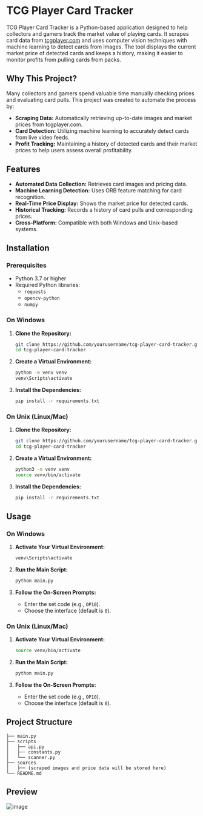 # TCG Player Card Tracker

TCG Player Card Tracker is a Python-based application designed to help collectors and gamers track the market value of playing cards. It scrapes card data from [tcgplayer.com](https://tcgplayer.com) and uses computer vision techniques with machine learning to detect cards from images. The tool displays the current market price of detected cards and keeps a history, making it easier to monitor profits from pulling cards from packs.

## Why This Project?

Many collectors and gamers spend valuable time manually checking prices and evaluating card pulls. This project was created to automate the process by:
- **Scraping Data:** Automatically retrieving up-to-date images and market prices from tcgplayer.com.
- **Card Detection:** Utilizing machine learning to accurately detect cards from live video feeds.
- **Profit Tracking:** Maintaining a history of detected cards and their market prices to help users assess overall profitability.

## Features

- **Automated Data Collection:** Retrieves card images and pricing data.
- **Machine Learning Detection:** Uses ORB feature matching for card recognition.
- **Real-Time Price Display:** Shows the market price for detected cards.
- **Historical Tracking:** Records a history of card pulls and corresponding prices.
- **Cross-Platform:** Compatible with both Windows and Unix-based systems.

## Installation

### Prerequisites

- Python 3.7 or higher
- Required Python libraries:
  - `requests`
  - `opencv-python`
  - `numpy`

### On Windows

1. **Clone the Repository:**

   ```bash
   git clone https://github.com/yourusername/tcg-player-card-tracker.git
   cd tcg-player-card-tracker
   ```

2. **Create a Virtual Environment:**

   ```bash
   python -m venv venv
   venv\Scripts\activate
   ```

3. **Install the Dependencies:**

   ```bash
   pip install -r requirements.txt
   ```

### On Unix (Linux/Mac)

1. **Clone the Repository:**

   ```bash
   git clone https://github.com/yourusername/tcg-player-card-tracker.git
   cd tcg-player-card-tracker
   ```

2. **Create a Virtual Environment:**

   ```bash
   python3 -m venv venv
   source venv/bin/activate
   ```

3. **Install the Dependencies:**

   ```bash
   pip install -r requirements.txt
   ```

## Usage

### On Windows

1. **Activate Your Virtual Environment:**

   ```bash
   venv\Scripts\activate
   ```

2. **Run the Main Script:**

   ```bash
   python main.py
   ```

3. **Follow the On-Screen Prompts:**
   - Enter the set code (e.g., `OP10`).
   - Choose the interface (default is `0`).

### On Unix (Linux/Mac)

1. **Activate Your Virtual Environment:**

   ```bash
   source venv/bin/activate
   ```

2. **Run the Main Script:**

   ```bash
   python main.py
   ```

3. **Follow the On-Screen Prompts:**
   - Enter the set code (e.g., `OP10`).
   - Choose the interface (default is `0`).

## Project Structure

```
├── main.py
├── scripts
│   ├── api.py
│   ├── constants.py
│   └── scanner.py
├── sources
│   ├── (scraped images and price data will be stored here)
└── README.md
```

## Preview

![image](https://github.com/user-attachments/assets/a0903367-aa6d-4a32-bf8c-3697c70e947a)
